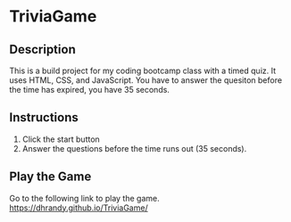 # TriviaGame

## Description

This is a build project for my coding bootcamp class with a timed quiz. It uses HTML, CSS, and JavaScript. You have to answer the quesiton before the time has expired, you have 35 seconds.

## Instructions

1. Click the start button
2. Answer the questions before the time runs out (35 seconds).


## Play the Game
Go to the following link to play the game.
https://dhrandy.github.io/TriviaGame/